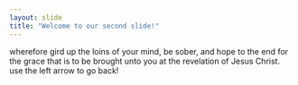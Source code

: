 ```yaml
---
layout: slide
title: "Welcome to our second slide!"
---
```

wherefore gird up the loins of your mind, be sober, and hope to the end for the grace that is to be brought unto you at the revelation of Jesus Christ.
use the left arrow to go back!

